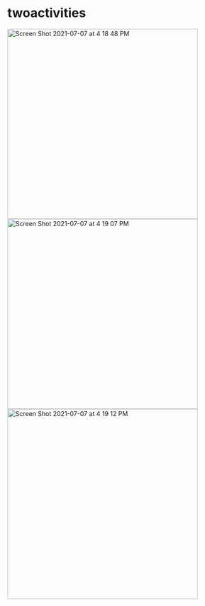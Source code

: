 # twoactivities
<img width="429" alt="Screen Shot 2021-07-07 at 4 18 48 PM" src="https://user-images.githubusercontent.com/74345861/124716407-03865100-df3f-11eb-9644-e99d4641cf7b.png">
<img width="429" alt="Screen Shot 2021-07-07 at 4 19 07 PM" src="https://user-images.githubusercontent.com/74345861/124716487-1ac53e80-df3f-11eb-91cc-964d34cdc8e9.png">
<img width="429" alt="Screen Shot 2021-07-07 at 4 19 12 PM" src="https://user-images.githubusercontent.com/74345861/124716540-29135a80-df3f-11eb-80bd-367b263cac25.png">
